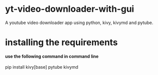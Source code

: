 # yt-video-downloader-with-gui
A youtube video downloader app using python, kivy, kivymd and pytube.

# installing the requirements 
<h4>use the following command in command line</h4>
pip install kivy[base] pytube kivymd
